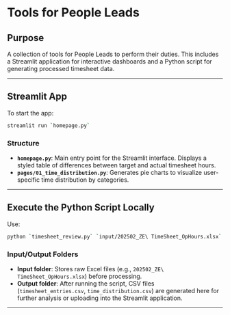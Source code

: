 # Tools for People Leads

## Purpose
A collection of tools for People Leads to perform their duties. This includes a Streamlit application for interactive dashboards and a Python script for generating processed timesheet data.

---

## Streamlit App

To start the app:
```bash
streamlit run `homepage.py`
```

### Structure
- **`homepage.py`**: Main entry point for the Streamlit interface. Displays a styled table of differences between target and actual timesheet hours.
- **`pages/01_time_distribution.py`**: Generates pie charts to visualize user-specific time distribution by categories.  

---

## Execute the Python Script Locally

Use:
```bash
python `timesheet_review.py` `input/202502_ZE\ TimeSheet_OpHours.xlsx`
```

### Input/Output Folders
- **Input folder**: Stores raw Excel files (e.g., `202502_ZE\ TimeSheet_OpHours.xlsx`) before processing.
- **Output folder**: After running the script, CSV files (`timesheet_entries.csv`, `time_distribution.csv`) are generated here for further analysis or uploading into the Streamlit application.

---
